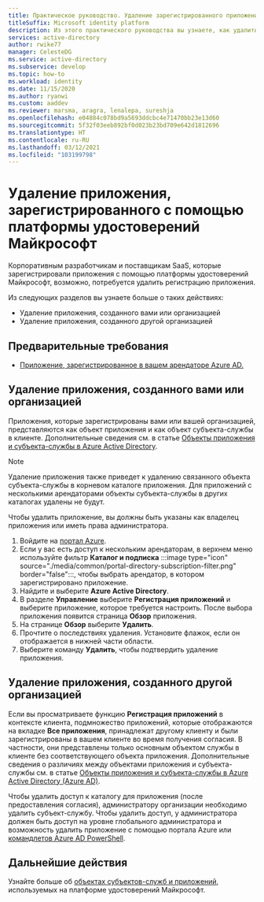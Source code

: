 ```yaml
---
title: Практическое руководство. Удаление зарегистрированного приложения с платформы удостоверений Майкрософт | Azure
titleSuffix: Microsoft identity platform
description: Из этого практического руководства вы узнаете, как удалить приложение, зарегистрированное с помощью платформы удостоверений Майкрософт.
services: active-directory
author: rwike77
manager: CelesteDG
ms.service: active-directory
ms.subservice: develop
ms.topic: how-to
ms.workload: identity
ms.date: 11/15/2020
ms.author: ryanwi
ms.custom: aaddev
ms.reviewer: marsma, aragra, lenalepa, sureshja
ms.openlocfilehash: e04884c078bd9a5693ddcbc4e71470bb23e13d60
ms.sourcegitcommit: 5f32f03eeb892bf0d023b23bd709e642d1812696
ms.translationtype: HT
ms.contentlocale: ru-RU
ms.lasthandoff: 03/12/2021
ms.locfileid: "103199798"
---
```

# <a name="how-to-remove-an-application-registered-with-the-microsoft-identity-platform"></a>Удаление приложения, зарегистрированного с помощью платформы удостоверений Майкрософт

Корпоративным разработчикам и поставщикам SaaS, которые зарегистрировали приложения с помощью платформы удостоверений Майкрософт, возможно, потребуется удалить регистрацию приложения.

Из следующих разделов вы узнаете больше о таких действиях:

* Удаление приложения, созданного вами или организацией
* Удаление приложения, созданного другой организацией

## <a name="prerequisites"></a>Предварительные требования

* [Приложение, зарегистрированное в вашем арендаторе Azure AD.](quickstart-register-app.md)

## <a name="remove-an-application-authored-by-you-or-your-organization"></a>Удаление приложения, созданного вами или организацией

Приложения, которые зарегистрированы вами или вашей организацией, представляются как объект приложения и как объект субъекта-службы в клиенте. Дополнительные сведения см. в статье [Объекты приложения и субъекта-службы в Azure Active Directory](./app-objects-and-service-principals.md).

> [!NOTE]
> Удаление приложения также приведет к удалению связанного объекта субъекта-службы в корневом каталоге приложения. Для приложений с несколькими арендаторами объекты субъекта-службы в других каталогах удалены не будут.

Чтобы удалить приложение, вы должны быть указаны как владелец приложения или иметь права администратора.

1. Войдите на <a href="https://portal.azure.com/" target="_blank">портал Azure</a>.
1. Если у вас есть доступ к нескольким арендаторам, в верхнем меню используйте фильтр **Каталог и подписка** :::image type="icon" source="./media/common/portal-directory-subscription-filter.png" border="false":::, чтобы выбрать арендатор, в котором зарегистрировано приложение.
1. Найдите и выберите **Azure Active Directory**. 
1. В разделе **Управление** выберите **Регистрация приложений** и выберите приложение, которое требуется настроить. После выбора приложения появится страница **Обзор** приложения.
1. На странице **Обзор** выберите **Удалить**.
1. Прочтите о последствиях удаления.  Установите флажок, если он отображается в нижней части области.
1. Выберите команду **Удалить**, чтобы подтвердить удаление приложения.

## <a name="remove-an-application-authored-by-another-organization"></a>Удаление приложения, созданного другой организацией

Если вы просматриваете функцию **Регистрация приложений** в контексте клиента, подмножество приложений, которые отображаются на вкладке **Все приложения**, принадлежат другому клиенту и были зарегистрированы в вашем клиенте во время получения согласия. В частности, они представлены только основным объектом службы в клиенте без соответствующего объекта приложения. Дополнительные сведения о различиях между объектами приложения и субъекта-службы см. в статье [Объекты приложения и субъекта-службы в Azure Active Directory (Azure AD)](./app-objects-and-service-principals.md).

Чтобы удалить доступ к каталогу для приложения (после предоставления согласия), администратору организации необходимо удалить субъект-службу. Чтобы удалить доступ, у администратора должен быть доступ на уровне глобального администратора и возможность удалить приложение с помощью портала Azure или [командлетов Azure AD PowerShell](/previous-versions/azure/jj151815(v=azure.100)).

## <a name="next-steps"></a>Дальнейшие действия

Узнайте больше об [объектах субъектов-служб и приложений](app-objects-and-service-principals.md), используемых на платформе удостоверений Майкрософт.
